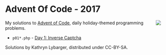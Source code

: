 # Advent Of Code - 2017
<a href="https://www.youtube.com/watch?v=fBvavbutRJA"><img align="right" src="https://img.youtube.com/vi/fBvavbutRJA/0.jpg"></a>
My solutions to <a href="http://adventofcode.com/">Advent of Code</a>, daily holiday-themed programming problems.
* `p01*.php` - [Day 1: Inverse Captcha](http://adventofcode.com/2017/day/1)

Solutions by Kathryn Lybarger, distributed under CC-BY-SA.
